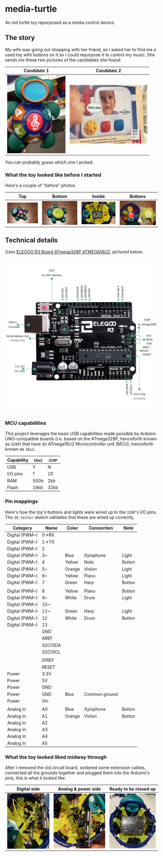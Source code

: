 # media-turtle

An old turtle toy repurposed as a media control device.

## The story

My wife was going out shopping with her friend, so I asked her to find me a used toy with buttons on it so I could repurpose it to control my music.  She sends me these two pictures of the candidates she found:

| Candidate 1 | Candidate 2 |
| ----------- | ----------- |
| [![Used musical turtle toy](images/Toy_with_buttons1_small.jpg)](images/Toy_with_buttons1.jpg) | [![Used baby toy](images/Toy_with_buttons2_small.jpg)](images/Toy_with_buttons2.jpg) |

You can probably guess which one I picked.

### What the toy looked like before I started

Here's a couple of "before" photos.

| Top | Bottom | Inside | Buttons |
| --- | ------ | ------ | ------- |
| [![Turtle toy top](images/Turtle_top_small.jpg)](images/Turtle_top.jpg) | [![Turtle toy bottom](images/Turtle_bottom_small.jpg)](images/Turtle_bottom.jpg) | [![Inside of turtle toy](images/Turtle_inside_small.jpg)](images/Turtle_inside.jpg) | [![Underneath the turtle's shell](images/Turtle_buttons_small.jpg)](images/Turtle_buttons.jpg) |

## Technical details

Uses [ELEGOO R3 Board ATmega328P ATMEGA16U2](https://www.elegoo.com/product/elegoo-uno-r3-board-atmega328p-atmega16u2-with-usb-cable/), pictured below:

[![An annotated picture of the ELEGOO R3 Board](images/ELEGOO_R3_Board.jpg)](images/ELEGOO_R3_Board.jpg)

### MCU capabilities

This project leverages the basic USB capabilities made possible by Arduino UNO-compatible boards (i.e. based on the ATmega328P, henceforth known as `328P`) that have an ATmega16U2 Microcontroller unit (MCU), henceforth known as `16u2`.

| Capability | `16u2` | `328P` |
| ---------- | ------ | ------ |
| USB        | Y      | N      |
| I/O pins   | ?      | 20     |
| RAM        | 500b   | 2kb    |
| Flash      | 16kb   | 32kb   |

### Pin mappings

Here's how the toy's buttons and lights were wired up to the `328P`'s I/O pins.  The `IO_tester` sketch validates that these are wired up correctly.

| Category       | Name     | Color  | Connection    | Note   |
| -------------- | -------- | ------ | ------------- | ------ |
| Digital (PWM~) | 0->RX    |        |               |        |
| Digital (PWM~) | 1->TX    |        |               |        |
| Digital (PWM~) | 2        |        |               |        |
| Digital (PWM~) | 3~       | Blue   | Xylophone     | Light  |
| Digital (PWM~) | 4        | Yellow | Note          | Button |
| Digital (PWM~) | 5~       | Orange | Violon        | Light  |
| Digital (PWM~) | 6~       | Yellow | Piano         | Light  |
| Digital (PWM~) | 7        | Green  | Harp          | Button |
|                |          |        |               |        |
| Digital (PWM~) | 8        | Yellow | Piano         | Button |
| Digital (PWM~) | 9~       | White  | Drum          | Light  |
| Digital (PWM~) | 10~      |        |               |        |
| Digital (PWM~) | 11~      | Green  | Harp          | Light  |
| Digital (PWM~) | 12       | White  | Drum          | Button |
| Digital (PWM~) | 13       |        |               |        |
|                | GND      |        |               |        |
|                | AREF     |        |               |        |
|                | (I2C)SDA |        |               |        |
|                | (I2C)SCL |        |               |        |
|                |          |        |               |        |
|                | IOREF    |        |               |        |
|                | RESET    |        |               |        |
| Power          | 3.3V     |        |               |        |
| Power          | 5V       |        |               |        |
| Power          | GND      |        |               |        |
| Power          | GND      | Blue   | Common ground |        |
| Power          | Vin      |        |               |        |
|                |          |        |               |        |
| Analog In      | A0       | Blue   | Xylophone     | Button |
| Analog In      | A1       | Orange | Violon        | Button |
| Analog In      | A2       |        |               |        |
| Analog In      | A3       |        |               |        |
| Analog In      | A4       |        |               |        |
| Analog In      | A5       |        |               |        |

### What the toy looked liked midway through

After I removed the old circuit board, soldered some extension cables, connected all the grounds together and plugged them into the Arduino's pins, this is what it looked like:

| Digital side | Analog & power side | Ready to be closed up |
| ------------ | ------------------- | --------------------- |
| [![Digital side of the circuit board](images/Digital_side_small.jpg)](images/Digital_side.jpg) | [![Analog & power side](images/Analog_power_side_small.jpg)](images/Analog_power_side.jpg) | [![Ready to close](images/Ready_to_close_small.jpg)](images/Ready_to_close.jpg) |

